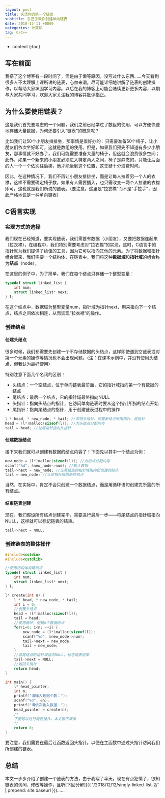 ```yaml
---
layout: post
title: 实现你的第一个链表
subtitle: 手把手教你创建单向链表
date: 2018-12-11 +0800
categories: 计算机
tag: C/C++
---
```


* content
{:toc}


## 写在前面

我搭了这个博客有一段时间了，但是由于懒等原因，没写过什么东西……今天看到很多人不太理解上课所讲的链表，心血来潮，尽可能详细地讲解了链表的创建操作，以帮助大家巩固学习内容。以后在我的博客上可能会陆续更新更多内容，以期与大家共同学习，欢迎大家关注我的博客并批评指正。

## 为什么要使用链表？

这是我们首先要考虑的一个问题，我们之前已经学过了数组的使用，可以方便快速地存储大量数据，为何还要引入“链表”的概念呢？

比如我们让50个小朋友排排坐，那事情是很好办的：只需要准备50个椅子，让小朋友们依次坐好即可，这就是数组的使用。但是，如果我们预先不知道有多少小朋友，那事情就不好办了，我们可能需要准备大量的椅子，但这就会浪费很多空间；此外，如果一个新来的小朋友必须进入特定两人之间，椅子是静态的，只能让后面的人一个一个依次往后挪，他才能坐到这个位置，这无疑十分浪费时间。

因此，在这种情况下，我们不再让小朋友排排坐，而是让每人拉着另一个人的衣襟，这样不需要确定椅子数，如果有人需要插入，也只需改变一两个人拉谁的衣襟即可。这也就是我们所说的链表。（要注意，这里是“拉衣襟”而不是“手拉手”，因此严格地说是一种单向链表）

## C语言实现

### 实现方式的选择

我们现在已经知道，要实现链表，我们需要有数据（小朋友），又要把数据连起来（拉衣襟），在编程中，我们特别需要考虑对“拉衣襟”的实现，这时，C语言中的指针就为我们提供了绝佳的工具，因为它可以指向其他的元素。为了将数据和指针组合起来，我们需要一个结构体，在链表中，我们将这种**数据域**和**指针域**的组合称为**结点**（node）。

在这里的例子中，为了简单，我们在每个结点只存储一个整型变量：

```cpp
typedef struct linked_list {
    int num;
    struct linked_list* next;
} l;
```

在这个结点中，数据域为整型变量num，指针域为指针next，用来指向下一个结点，结点之间依次相连，从而实现“拉衣襟”的操作。

### 创建结点

#### 创建头结点

很多时候，我们都需要先创建一个不存储数据的头结点，这样即使遇到空链表或对第一个元素的操作等情况也不会出现问题。（注：在课本示例中，并没有使用头结点，但我认为最好使用）

特别注意下面几个名词的区别！

-   头结点：一个空结点，位于单向链表最前面，它的指针域指向第一个有数据的结点
-   尾结点：最后一个结点，它的指针域最终指向NULL
-   头指针：指向头结点的指针，在访问单向链表时要从这个指针所指的结点开始
-   尾指针：指向尾结点的指针，用于创建链表过程中的操作

```cpp
l * head, * new_node, * tail; //声明头指针、创建新结点所用指针、尾指针
head = (l*)malloc(sizeof(l)); //为头结点分配内存
tail = head; //让尾指针指向头指针
```

#### 创建数据结点

接下来我们就可以创建有数据的结点内容了！下面先以其中一个结点为例：

```cpp
new_node = (l*)malloc(sizeof(l)); //为结点分配内存
scanf("%d", &new_node->num); //输入数据
tail->next = new_node; //让尾结点的指针域指向新创建的结点
tail = new_node; //让尾指针指向新的结点
```

当然，在实际中，肯定不会只创建一个数据结点，而是用循环语句创建完所需的所有结点。

#### 结束链表创建

现在，我们假设所有结点创建完毕，需要进行最后一步——将尾结点的指针域指向NULL，这样就可以标记链表的结束。

```cpp
tail->next = NULL;
```

### 创建链表的整体操作

```cpp
#include<cstdio>
#include<cstdlib>

//使用结构体构建结点
typedef struct linked_list {
    int num;
    struct linked_list* next;
} l;

l* create(int n) {
    l * head, * new_node, * tail;
    int i = 0;
    //创建头结点
    head = (l*)malloc(sizeof(l));
    tail = head;
    //使用循环，创建n个数据结点
    for(i=0; i<n; ++i) {
        new_node = (l*)malloc(sizeof(l));
        scanf("%d", &new_node->num);
        tail->next = new_node;
        tail = new_node;
    }
    //将尾结点的指针域指向NULL，标志链表结束
    tail->next = NULL;
    //返回头指针
    return head;
}

int main() {
    l* head_pointer;
    int n;
    printf("请输入数据个数：");
    scanf("%d", &n);
    printf("请依次输入数据：");
    head_pointer = create(n);
    /*
    下面可以进行链表操作，本文暂不演示
    */
    return 0;
}
```

要注意，我们需要在最后让函数返回头指针，以便在主函数中通过头指针访问我们所创建的链表。

## 总结

本文一步步介绍了创建一个链表的方法，由于我写了半天，现在有点犯懒了，欲知链表的访问、修改等操作，且听[下回分解]({{ '/2018/12/12/singly-linked-list-2/' | prepend: site.baseurl  }})……